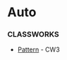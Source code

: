 # Auto
<h3>CLASSWORKS</h3>
<ul>
  <li><a href="https://feyzanursaka.github.io/Auto/CW3.html" rel="nofollow">Pattern</a> - CW3</li>
</ul>
